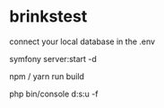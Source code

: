# brinkstest

connect your local database in the .env

symfony server:start -d 

npm / yarn run build

php bin/console d:s:u -f
